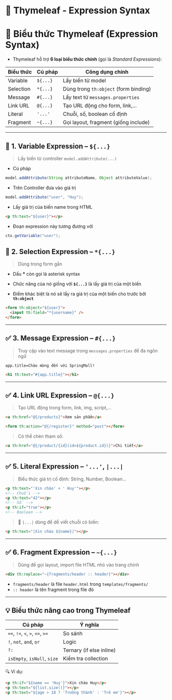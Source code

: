 # 🌱 Thymeleaf - Expression Syntax

# 📘 **Biểu thức Thymeleaf** (Expression Syntax)

- Thymeleaf hỗ trợ **6 loại biểu thức chính** (gọi là _Standard Expressions_):

| Biểu thức | Cú pháp  | Công dụng chính                       |
| --------- | -------- | ------------------------------------- |
| Variable  | `${...}` | Lấy biến từ model                     |
| Selection | `*{...}` | Dùng trong `th:object` (form binding) |
| Message   | `#{...}` | Lấy text từ `messages.properties`     |
| Link URL  | `@{...}` | Tạo URL động cho form, link,...       |
| Literal   | `'...'`  | Chuỗi, số, boolean cố định            |
| Fragment  | `~{...}` | Gọi layout, fragment (giống include)  |

---

## 🥑 1. **Variable Expression** – `${...}`

> Lấy biến từ controller `model.addAttribute(...)`

- Cú pháp

```java
model.addAttribute(String attributeName, Object attributeValue);
```

- Trên Controller đưa vào giá trị

```java
model.addAttribute("user", "Huy");
```

- Lấy giá trị của biến name trong HTML

```html
<p th:text="${user}"></p>
```

- Đoạn expression này tương đương với

```java
ctx.getVariable("user");
```

## 🍟 2. **Selection Expression** – `*{...}`

> Dùng trong form gắn

- Dấu **\*** còn gọi là asterisk syntax

- Chức năng của nó giống với **`${...}`** là lấy giá trị của một biến

- Điểm khác biệt là nó sẽ lấy ra giá trị của một biến cho trước bởi **`th:object`**

```html
<form th:object="${user}">
  <input th:field="*{username}" />
</form>
```

---

## ✅ 3. **Message Expression** – `#{...}`

> Truy cập vào text message trong `messages.properties` để đa ngôn ngữ

```properties
app.title=Chào mừng đến với SpringMall!
```

```html
<h1 th:text="#{app.title}"></h1>
```

---

## ✅ 4. **Link URL Expression** – `@{...}`

> Tạo URL động trong form, link, img, script,...

```html
<a th:href="@{/products}">Xem sản phẩm</a>

<form th:action="@{/register}" method="post"></form>
```

> Có thể chèn tham số:

```html
<a th:href="@{/product/{id}(id=${product.id})}">Chi tiết</a>
```

---

## ✅ 5. **Literal Expression** – `'...'`, `|...|`

> Biểu thức giá trị cố định: String, Number, Boolean...

```html
<p th:text="'Xin chào' + ' Huy'"></p>
<!-- Chuỗi -->
<p th:text="42"></p>
<!-- Số -->
<p th:if="true"></p>
<!-- Boolean -->
```

> 📌 `|...|` dùng để dễ viết chuỗi có biến:

```html
<p th:text="|Xin chào ${name}|"></p>
```

---

## ✅ 6. **Fragment Expression** – `~{...}`

> Dùng để gọi layout, import file HTML nhỏ vào trang chính

```html
<div th:replace="~{fragments/header :: header}"></div>
```

- `fragments/header` là file `header.html` trong `templates/fragments/`
- `:: header` là tên fragment trong file đó

---

## 💡 **Biểu thức nâng cao** trong Thymeleaf

| Cú pháp                          | Ý nghĩa                  |
| -------------------------------- | ------------------------ |
| `==`, `!=`, `<`, `>`, `<=`, `>=` | So sánh                  |
| `!`, `not`, `and`, `or`          | Logic                    |
| `?:`                             | Ternary (if else inline) |
| `isEmpty`, `isNull`, `size`      | Kiểm tra collection      |

🔍 Ví dụ:

```html
<p th:if="${name == 'Huy'}">Xin chào Huy</p>
<p th:text="${list.size()}"></p>
<p th:text="${age > 18 ? 'Trưởng thành' : 'Trẻ em'}"></p>
```
